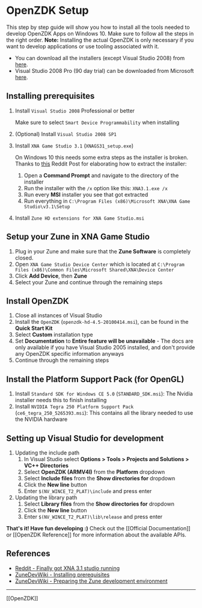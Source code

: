 # OpenZDK Setup
This step by step guide will show you how to install all the tools needed to develop OpenZDK Apps on Windows 10. Make sure to follow all the steps in the right order.
**Note:** Installing the actual OpenZDK is only necessary if you want to develop applications or use tooling associated with it.

- You can download all the installers (except Visual Studio 2008) from [here](https://www.mediafire.com/file/zshfm8ocyskzm4u/Installers.zip/file).
- Visual Studio 2008 Pro (90 day trial) can be downloaded from Microsoft [here](https://download.microsoft.com/download/8/1/d/81d3f35e-fa03-485b-953b-ff952e402520/VS2008ProEdition90dayTrialENUX1435622.iso).

## Installing prerequisites
1. Install ``Visual Studio 2008`` Professional or better
	
	Make sure to select  ``Smart Device Programmability`` when installing
3. (Optional) Install ``Visual Studio 2008 SP1``
2. Install ``XNA Game Studio 3.1`` (``XNAGS31_setup.exe``)
	
	On Windows 10 this needs some extra steps as the installer is broken. Thanks to [this](https://www.reddit.com/r/Zune/comments/m5yx74/finally_got_xna_31_studio_running/) Reddit Post for elaborating how to extract the installer:
	
	1. Open a **Command Prompt** and navigate to the directory of the installer
	2. Run the installer with the ``/x`` option like this: ``XNA3.1.exe /x``
	3. Run every **MSI** installer you see that got extracted
	4. Run everything in ``C:\Program Files (x86)\Microsoft XNA\XNA Game Studio\v3.1\Setup``
	
3. Install ``Zune HD extensions for XNA Game Studio.msi``

## Setup your Zune in XNA Game Studio
1. Plug in your Zune and make sure that the **Zune Software** is completely closed.
2. Open ``XNA Game Studio Device Center`` which is located at ``C:\Program Files (x86)\Common Files\Microsoft Shared\XNA\Device Center``
3. Click **Add Device**, then **Zune**
4. Select your Zune and continue through the remaining steps


## Install OpenZDK
1. Close all instances of Visual Studio
2. Install the ``OpenZDK`` (``openzdk-hd-4.5-20100414.msi``), can be found in the **Quick Start Kit**
3. Select **Custom** installation type
4. Set **Documentation** to **Entire feature will be unavailable** - The docs are only available if you have Visual Studio 2005 installed, and don't provide any OpenZDK specific information anyways
5. Continue through the remaining steps

## Install the Platform Support Pack (for OpenGL)
1. Install ``Standard SDK for Windows CE 5.0``  (``STANDARD_SDK.msi``): The Nvidia installer needs this to finish installing
2. Install ``NVIDIA Tegra 250 Platform Support Pack`` (``ce6_tegra_250_5265393.msi``): This contains all the library needed to use the NVIDIA hardware

## Setting up Visual Studio for development
1. Updating the include path
	1. In Visual Studio select **Options > Tools > Projects and Solutions > VC++ Directories**
	2. Select **OpenZDK (ARMV4I)** from the **Platform** dropdown
	3. Select **Include files** from the **Show directories for** dropdown
	4. Click the **New line** button
	5. Enter ``$(NV_WINCE_T2_PLAT)\include`` and press enter
2. Updating the library path
	1. Select **Library files** from the **Show directories for** dropdown
	2. Click the **New line** button
	3. Enter ``$(NV_WINCE_T2_PLAT)\lib\release`` and press enter


**That's it! Have fun developing :)**
Check out the [[Official Documentation]] or [[OpenZDK Reference]] for more information about the available APIs.

## References
- [Reddit - Finally got XNA 3.1 studio running](https://www.reddit.com/r/Zune/comments/m5yx74/finally_got_xna_31_studio_running/)
- [ZuneDevWiki - Installing prerequisites](https://web.archive.org/web/20100526061444/http://zunedevwiki.org/wiki/getting_started/developer/prerequisites)
- [ZuneDevWiki - Preparing the Zune development environment](https://web.archive.org/web/20100701170332/http://zunedevwiki.org/wiki/getting_started/developer/openzdk)

---
[[OpenZDK]]
